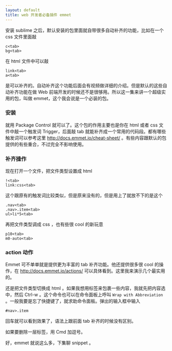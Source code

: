 ```yaml
---
layout: default
title: web 开发者必备插件 emmet
---
```


安装 sublime 之后，默认安装的包里面就自带很多自动补齐的功能，比如在一个 css 文件里面敲

    c<tab>
    bg<tab>

在 html 文件中可以敲

    link<tab>
    a<tab>

是可以补齐的。自动补齐这个功能后面会有视频做详细的介绍。但是默认的这些自动补齐功能在做 Web 前端开发的时候还不是很够用。所以这一集来讲一个超级实用的包，叫做 emmet，这个我会说是一个必装的包。


### 安装

就用 Package Control 就可以了。这个包的作用主要也是你在 html 或者 css 文件中敲一个触发词 Trigger，后面敲 tab 就能补齐成一个常用的代码段。都有哪些触发词可以参考这里 <http://docs.emmet.io/cheat-sheet/> 。有些内容跟默认的包提供的有些重合，不过完全不影响使用。

### 补齐操作
现在打开一个文件，把文件类型设置成 html

    !<tab>
    link:css<tab>

这个跟原有的触发词比较类似，但是原来没有的，但是用上了就放不下的是这个

    .nav<tab>
    .nav>.item<tab>
    ul>li*5<tab>

再把文件类型调成 css ，也有些很 cool 的新玩意

    p10<tab>
    m0-auto<tab>

### action 动作

Emmet 可不单单就是提供更为丰富的 tab 补齐功能。他还提供很多很 cool 的操作，在 <http://docs.emmet.io/actions/> 可以具体看到。这里我来演示几个最实用的。

还是把文件类型切换成 html 。如果我想用标签来包裹一些内容，我就先把内容选中，然后 Ctrl-w 。这个命令也可以在命令面板上呼叫
`Wrap with Abbreviation` 。一般我要是忘了快捷键了，就求助命令面板。弹出的输入框中输入

    #nav>.item

回车就可以看到效果了，语法上跟前面 tab 补齐的时候没有区别。

如果要删除一层标签，用 Cmd 加逗号。

好，emmet 就说这么多，下集聊 snippet 。

<!-- 装好 emmet 之后是不是多了很多 snippet ? 用 css 文件来看一下 -->

<!--  happycasts.net/ep/111 -->

<!-- 
mi.com 

    <html lang="zh-CN">


alipay 和 360.com `lang` 这一项都是空。 

总之，这个不管了，自己手动删除了 lang="en" 就好了
-->